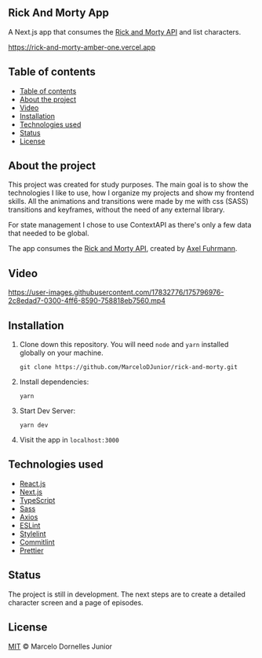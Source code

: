 ## Rick And Morty App

A Next.js app that consumes the [Rick and Morty API](https://rickandmortyapi.com) and list characters.

https://rick-and-morty-amber-one.vercel.app

## Table of contents

- [Table of contents](#table-of-contents)
- [About the project](#about-the-project)
- [Video](#video)
- [Installation](#installation)
- [Technologies used](#technologies-used)
- [Status](#status)
- [License](#license)

## About the project

This project was created for study purposes. The main goal is to show the technologies I like to use, how I organize my projects and show my frontend skills. All the animations and transitions were made by me with css (SASS) transitions and keyframes, without the need of any external library.

For state management I chose to use ContextAPI as there's only a few data that needed to be global.

The app consumes the [Rick and Morty API](https://rickandmortyapi.com), created by [Axel Fuhrmann](https://github.com/afuh).

## Video

https://user-images.githubusercontent.com/17832776/175796976-2c8edad7-0300-4ff6-8590-758818eb7560.mp4

## Installation

1. Clone down this repository. You will need `node` and `yarn` installed globally on your machine.

   `git clone https://github.com/MarceloDJunior/rick-and-morty.git`

2. Install dependencies:

   `yarn`

3. Start Dev Server:

   `yarn dev`

4. Visit the app in `localhost:3000`

## Technologies used

- [React.js](https://reactjs.org)
- [Next.js](https://nextjs.org)
- [TypeScript](https://www.typescriptlang.org)
- [Sass](https://sass-lang.com)
- [Axios](https://axios-http.com)
- [ESLint](https://eslint.org)
- [Stylelint](https://stylelint.io)
- [Commitlint](https://commitlint.js.org)
- [Prettier](https://prettier.io)

## Status

The project is still in development. The next steps are to create a detailed character screen and a page of episodes.

## License

[MIT](https://github.com/MarceloDJunior/rick-and-morty/blob/main/LICENSE) © Marcelo Dornelles Junior
